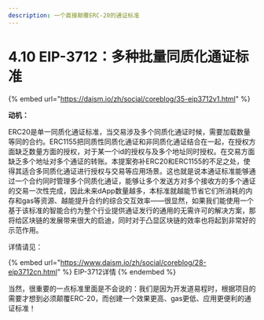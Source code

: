 ```yaml
---
description: 一个直接颠覆ERC-20的通证标准
---
```


# 4.10 EIP-3712：多种批量同质化通证标准

{% embed url="https://daism.io/zh/social/coreblog/35-eip3712v1.html" %}

**动机：**

ERC20是单一同质化通证标准，当交易涉及多个同质化通证时候，需要加载数量等同的合约。ERC1155把同质性同质化通证和非同质化通证结合在一起，在授权方面缺乏数量方面的授权，对于某一个id的授权与及多个地址同时授权。在交易方面缺乏多个地址对多个通证的转账。本提案弥补ERC20和ERC1155的不足之处，使得其适合多同质化通证进行授权与交易等应用场景。这也就是说本通证标准能够通过一个合约同时管理多个同质化通证，能够让多个发送方对多个接收方的多个通证的交易一次性完成，因此未来dApp数量越多，本标准就越能节省它们所消耗的内存和gas等资源、越能提升合约的综合交互效率——很显然，如果我们能使用一个基于该标准的智能合约为整个行业提供通证发行的通用的无需许可的解决方案，那将给区块链的发展带来很大的启迪，同时对于凸显区块链的效率也将起到非常好的示范作用。

详情请见：

{% embed url="https://www.daism.io/zh/social/coreblog/28-eip3712cn.html" %}
EIP-3712详情
{% endembed %}

当然，很重要的一点标准里面是不会说的：我们是因为开发道易程时，根据项目的需要才想到必须颠覆ERC-20，而创建一个效果更高、gas更低、应用更便利的通证标准！
